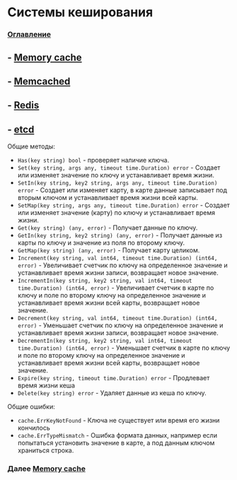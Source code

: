 # Системы кеширования

### [Оглавление](./index.md)


## - [Memory cache](./cache-memory.md)
## - [Memcached](./cache-memcached.md)
## - [Redis](./cache-redis.md)
## - [etcd](./cache-etcd.md)

Общие методы:

- `Has(key string) bool` - проверяет наличие ключа.
- `Set(key string, args any, timeout time.Duration) error` - Создает или изменяет значение по ключу и устанавливает время жизни.
- `SetIn(key string, key2 string, args any, timeout time.Duration) error` - Создает или изменяет карту, в карте данные записывает под вторым ключом и устанавливает время жизни всей карты.
- `SetMap(key string, args any, timeout time.Duration) error` - Создает или изменяет значение (карту) по ключу и устанавливает время жизни.
- `Get(key string) (any, error)` - Получает данные по ключу.
- `GetIn(key string, key2 string) (any, error)` - Получает данные из карты по ключу и значение из поля по второму ключу.
- `GetMap(key string) (any, error)` - Получает карту целиком.
- `Increment(key string, val int64, timeout time.Duration) (int64, error)` - Увеличивает счетчик по ключу на определенное значение и устанавливает время жизни записи, возвращает новое значение. 
- `IncrementIn(key string, key2 string, val int64, timeout time.Duration) (int64, error)` - Увеличивает счетчик в карте по ключу и поле по второму ключу на определенное значение и устанавливает время жизни всей карты, возвращает новое значение.
- `Decrement(key string, val int64, timeout time.Duration) (int64, error)` - Уменьшает счетчик по ключу на определенное значение и устанавливает время жизни записи, возвращает новое значение.
- `DecrementIn(key string, key2 string, val int64, timeout time.Duration) (int64, error)` - Уменьшает счетчик в карте по ключу и поле по второму ключу на определенное значение и устанавливает время жизни всей карты, возвращает новое значение.
- `Expire(key string, timeout time.Duration) error` - Продлевает время жизни кеша
- `Delete(key string) error` - Удаляет данные из кеша по ключу.

Общие ошибки:

- `cache.ErrKeyNotFound` - Ключа не существует или время его жизни кончилось 
- `cache.ErrTypeMismatch` - Ошибка формата данных, например если попытаться установить значение в карте, а под данным ключом храниться строка.

### Далее [Memory cache](./cache-memory.md)